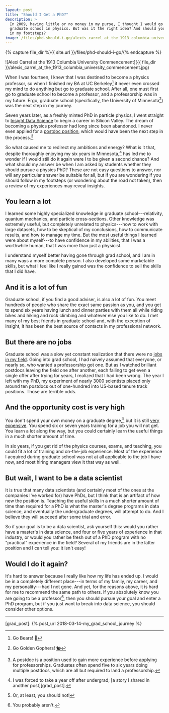 ```yaml
---
layout: post
title: "Should I Get a PhD?"
description: >
  In 2009, having little or no money in my purse, I thought I would go to
  graduate school in physics. But was it the right idea? And should you follow
  in my footsteps?
image: /files/phd-should-i-go/alexis_carrel_at_the_1913_columbia_university_commencement.jpg
---
```


{% capture file_dir %}{{ site.url }}/files/phd-should-i-go/{% endcapture %}

![Alexi Carrel at the 1913 Columbia University Commencement]({{ file_dir
}}/alexis_carrel_at_the_1913_columbia_university_commencement.jpg)

When I was fourteen, I knew that I was destined to become a physics professor,
so when I finished my BA at UC Berkeley[^1] it never even crossed my mind to
do anything but go to graduate school. After all, one must first go to
graduate school to become a professor, and a professorship was in my future.
Ergo, graduate school (specifically, the University of Minnesota[^2]) was the
next step in my journey.

Seven years later, as a freshly minted PhD in particle physics, I went
straight to [Insight Data Science][insight] to begin a career in Silicon
Valley. The dream of becoming a physics professor had long since been
abandoned. I never even applied for a [postdoc position][postdoc], which would
have been the next step in the process.[^3]

[insight]: http://insightdatascience.com
[postdoc]: https://en.wikipedia.org/wiki/Postdoctoral_researcher

So what caused me to redirect my ambitions and energy? What is it that,
despite thoroughly enjoying my six years in Minnesota,[^4] has led me to
wonder if I would still do it again were I to be given a second chance? And
what should my answer be when I am asked by students whether they should
pursue a physics PhD? These are not easy questions to answer, nor will any
particular answer be suitable for all, but if you are wondering if you should
follow in my footsteps (or wondering about the road not taken), then a review
of my experiences may reveal insights.

## You learn a lot

I learned some highly specialized knowledge in graduate school---relativity,
quantum mechanics, and particle cross-sections. Other knowledge was extremely
useful, but completely unrelated to physics---how to work with large datasets,
how to be skeptical of my conclusions, how to communicate results, and how to
manage my time. But the most useful things I learned were about myself---to
have confidence in my abilities, that I was a worthwhile human, that I was
more than just a physicist.

I understand myself better having gone through grad school, and I am in many
ways a more complete person. I also developed some marketable skills, but what
I feel like I really gained was the confidence to sell the skills that I did
have.

## And it is a lot of fun

Graduate school, if you find a good adviser, is also a lot of fun. You meet
hundreds of people who share the exact same passion as you, and you get to
spend six years having lunch and dinner parties with them all while riding
bikes and hiking and rock climbing and whatever else you like to do. I met
many of my best friends in graduate school and, with the exception of Insight,
it has been the best source of contacts in my professional network.

## But there are no jobs

Graduate school was a slow yet constant realization that there were no [jobs
in my field][nature]. Going into grad school, I had naively assumed that
everyone, or nearly so, who wanted a professorship got one.
But as I watched brilliant postdocs leaving the field one after another, each
failing to get even a single offer after trying for years, I realized that I
had been wrong. The year I left with my PhD, my experiment of nearly 3000
scientists placed only around ten postdocs out of one-hundred into US-based
tenure track positions. Those are terrible odds.

[nature]: https://www.nature.com/news/many-junior-scientists-need-to-take-a-hard-look-at-their-job-prospects-1.22879

## And the opportunity cost is very high

You don't spend your own money on a graduate degree,[^5] but it is still [very
expensive][op_cost]. You spend six or seven years training for a job you will
not get. You learn a lot along the way, but you could certainly learn the
useful things in a much shorter amount of time.

[op_cost]: https://en.wikipedia.org/wiki/Opportunity_cost

In six years, if you get rid of the physics courses, exams, and teaching, you
could fit a lot of training and on-the-job experience. Most of the experience
I acquired during graduate school was not at all applicable to the job I have
now, and most hiring managers view it that way as well.

## But wait, I want to be a data scientist

It is true that many data scientists (and certainly most of the ones at the
companies I've worked for) have PhDs, but I think that is an artifact of how
new the position is. Teaching the useful skills in a much shorter amount of
time than required for a PhD is what the master's degree programs in data
science, and eventually the undergraduate degrees, will attempt to do. And I
believe they will succeed after some trial and error.

So if your goal is to be a data scientist, ask yourself this: would you rather
have a master's in data science, and four or five years of experience in that
industry, or would you rather be fresh out of a PhD program with no
"practical" experience in the field? Several of my friends are in the latter
position and I can tell you: it isn't easy!

## Would I do it again?

It's hard to answer because I really like how my life has ended up. I would be
in a completely different place---in terms of my family, my career, and my
personality---had I not gone. And yet, for the reasons above, it is hard for
me to recommend the same path to others. If you absolutely know you are going
to be a professor[^6], then you should pursue your goal and enter a PhD
program, but if you just want to break into data science, you should consider
other options.

---

[^1]: Go Bears! 🐻
[^2]: Go Golden Gophers! [🐿️](https://twitter.com/goldythegopher/status/657228811751264256)
[^3]: A postdoc is a position used to gain more experience before applying for professorships. Graduates often spend five to six years doing multiple postdocs, which are all but required to land a professorship.
[^4]: I was forced to take a year off after undergrad; [a story I shared in another post][grad_post].
[^5]: Or, at least, you should not!
[^6]: You probably aren't.

[grad_post]: {% post_url 2018-03-14-my_grad_school_journey %}
